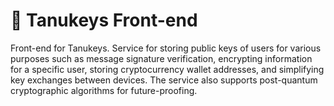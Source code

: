 # 🐻 Tanukeys Front-end

Front-end for Tanukeys. Service for storing public keys of users for various purposes such as message signature verification, encrypting information for a specific user, storing cryptocurrency wallet addresses, and simplifying key exchanges between devices. The service also supports post-quantum cryptographic algorithms for future-proofing. 
